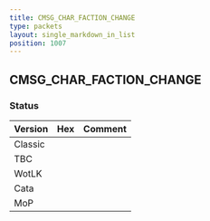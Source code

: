 ```yaml
---
title: CMSG_CHAR_FACTION_CHANGE
type: packets
layout: single_markdown_in_list
position: 1007
---
```


## CMSG_CHAR_FACTION_CHANGE

### Status

Version | Hex | Comment
---------- | ---------- | ----------
Classic |  |
TBC |  |
WotLK |  |
Cata |  |
MoP |  |
